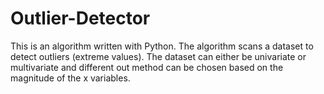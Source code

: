 # Outlier-Detector
This is an algorithm written with Python. The algorithm scans a dataset to detect outliers (extreme values). The dataset can either be univariate or multivariate and different out method can be chosen based on the magnitude of the x variables.
